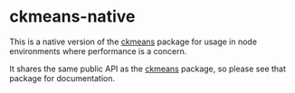 # ckmeans-native

This is a native version of the [ckmeans](https://www.npmjs.com/package/ckmeans) package for usage in node environments where performance is a concern.

It shares the same public API as the [ckmeans](https://www.npmjs.com/package/ckmeans) package, so please see that package for documentation.
